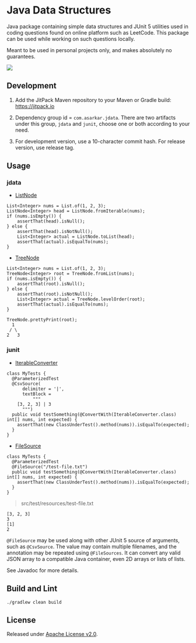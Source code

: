 # Java Data Structures
Java package containing simple data structures and JUnit 5 utilities used in coding questions 
found on online platform such as LeetCode. This package can be used while working on such
questions locally.

Meant to be used in personal projects only, and makes absolutely no guarantees.

[![](https://github.com/asarkar/jdata/workflows/CI/badge.svg)](https://github.com/asarkar/jdata/actions)

## Development

1. Add the JitPack Maven repository to your Maven or Gradle build:
   https://jitpack.io

2. Dependency group id = `com.asarkar.jdata`. There are two artifacts under this group, 
   `jdata` and `junit`, choose one or both according to your need.

3. For development version, use a 10-character commit hash. For release version, use release tag.

## Usage

### jdata

* [ListNode](jdata/src/main/java/com/asarkar/data/ListNode.java)

```
List<Integer> nums = List.of(1, 2, 3);
ListNode<Integer> head = ListNode.fromIterable(nums);
if (nums.isEmpty()) {
    assertThat(head).isNull();
} else {
    assertThat(head).isNotNull();
    List<Integer> actual = ListNode.toList(head);
    assertThat(actual).isEqualTo(nums);
}
```
* [TreeNode](jdata/src/main/java/com/asarkar/data/TreeNode.java)

```
List<Integer> nums = List.of(1, 2, 3);
TreeNode<Integer> root = TreeNode.fromList(nums);
if (nums.isEmpty()) {
    assertThat(root).isNull();
} else {
    assertThat(root).isNotNull();
    List<Integer> actual = TreeNode.levelOrder(root);
    assertThat(actual).isEqualTo(nums);
}

TreeNode.prettyPrint(root);
  1
 / \
2   3
```

### junit

* [IterableConverter](junit/src/main/java/com/asarkar/junit/IterableConverter.java)

```
class MyTests {
  @ParameterizedTest
  @CsvSource(
      delimiter = '|',
      textBlock =
          """
    [3, 2, 3] | 3
      """)
  public void testSomething(@ConvertWith(IterableConverter.class) int[] nums, int expected) {
    assertThat(new ClassUnderTest().method(nums)).isEqualTo(expected);
  }
}
```

* [FileSource](junit/src/main/java/com/asarkar/junit/FileSource.java)

```
class MyTests {
  @ParameterizedTest
  @FileSource("/test-file.txt")
  public void testSomething(@ConvertWith(IterableConverter.class) int[] nums, int expected) {
    assertThat(new ClassUnderTest().method(nums)).isEqualTo(expected);
  }
}
```

> src/test/resources/test-file.txt

```
[3, 2, 3]
3
[1]
2
```

`@FileSource` may be used along with other JUnit 5 source of arguments, such as `@CsvSource`.
The value may contain multiple filenames, and the annotation may be repeated using `@FileSources`.
It can convert any valid JSON array to a compatible Java container, even 2D arrays or lists of lists.

See Javadoc for more details.

## Build and Lint
```
./gradlew clean build
```

## License

Released under [Apache License v2.0](LICENSE).
